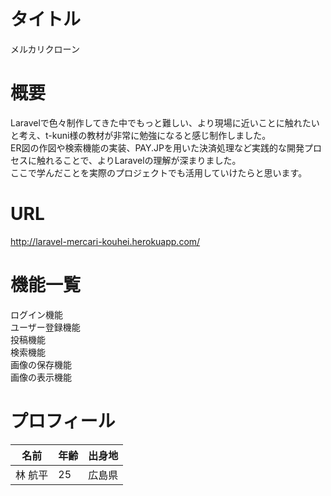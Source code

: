 # タイトル  
メルカリクローン   

# 概要  
Laravelで色々制作してきた中でもっと難しい、より現場に近いことに触れたいと考え、t-kuni様の教材が非常に勉強になると感じ制作しました。  
ER図の作図や検索機能の実装、PAY.JPを用いた決済処理など実践的な開発プロセスに触れることで、よりLaravelの理解が深まりました。  
ここで学んだことを実際のプロジェクトでも活用していけたらと思います。  

# URL  
http://laravel-mercari-kouhei.herokuapp.com/

# 機能一覧 
ログイン機能  
ユーザー登録機能  
投稿機能  
検索機能  
画像の保存機能  
画像の表示機能  

# プロフィール  
名前 | 年齢 | 出身地
-|-|-
林 航平 | 25 | 広島県
